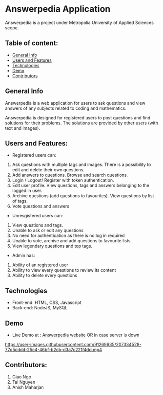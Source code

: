 # Answerpedia Application
Answerpedia is a project under Metropolia University of Applied Sciences scope. 

## Table of content:
* [General Info](#general-info)
* [Users and Features](#users-and-features)
* [Technologies](#technologies)
* [Demo](#demo)
* [Contributors](#contributors)

## General Info
Answerpedia is a web application for users to ask questions and view answers of any subjects related to coding and mathematics. 

Answerpedia is designed for registered users to post questions and find solutions for their problems. 
The solutions are provided by other users (with text and images).

## Users and Features: 
* Registered users can: 
1. Ask questions with multiple tags and images. There is a possibility to edit and delete their own questions. 
2. Add answers to questions. Browse and search questions.
3. Login / Logout/ Register with token authentication. 
4. Edit user profile. View questions, tags and answers belonging to the logged in user.
5. Archive questions (add questions to favourites). View questions by list of tags.
6. Vote questions and answers

* Unresgistered users can:
1. View questions and tags. 
2. Unable to ask or edit any questions
3. No need for authentication as there is no log in required
4. Unable to vote, archive and add questions to favourite lists
5. View legendary questions and top tags.

* Admin has:
1. Ability of an registered user
2. Ability to view every questions to review its content
3. Ability to delete every questions

## Technologies
* Front-end: HTML, CSS, Javascript
* Back-end: NodeJS, MySQL

## Demo
* Live Demo at : [Answerpedia website](https://answerpedia.northeurope.cloudapp.azure.com) OR in case server is down


https://user-images.githubusercontent.com/91269635/207334528-77d5cddd-25c4-46bf-b2cb-d3a7c221f4dd.mp4




## Contributors: 
1. Giao Ngo 
2. Tai Nguyen 
3. Anish Maharjan


